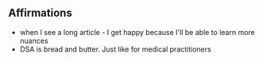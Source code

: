 ## Affirmations

- when I see a long article - I get happy because I'll be able to learn more nuances
- DSA is bread and butter. Just like for medical practitioners
